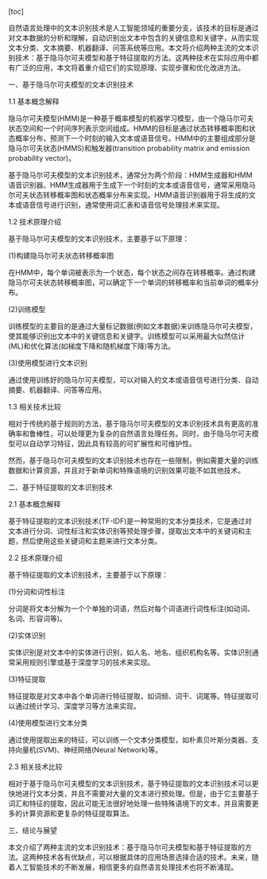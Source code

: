 
[toc]                    
                
                
自然语言处理中的文本识别技术是人工智能领域的重要分支，该技术的目标是通过对文本数据的分析和理解，自动识别出文本中包含的关键信息和关键字，从而实现文本分类、文本摘要、机器翻译、问答系统等应用。本文将介绍两种主流的文本识别技术：基于隐马尔可夫模型和基于特征提取的方法。这两种技术在实际应用中都有广泛的应用，本文将着重介绍它们的实现原理、实现步骤和优化改进方法。

一、基于隐马尔可夫模型的文本识别技术

1.1 基本概念解释

隐马尔可夫模型(HMM)是一种基于概率模型的机器学习模型，由一个隐马尔可夫状态空间和一个时间序列表示空间组成。HMM的目标是通过状态转移概率图和状态概率分布，预测下一个时刻的输入文本或语音信号。HMM中的主要组成部分是隐马尔可夫状态(HMMS)和触发器(transition probability matrix and emission probability vector)。

基于隐马尔可夫模型的文本识别技术，通常分为两个阶段：HMM生成器和HMM语音识别器。HMM生成器用于生成下一个时刻的文本或语音信号，通常采用隐马尔可夫状态转移概率图和状态概率分布来实现。HMM语音识别器用于将生成的文本或语音信号进行识别，通常使用词汇表和语音信号处理技术来实现。

1.2 技术原理介绍

基于隐马尔可夫模型的文本识别技术，主要基于以下原理：

(1)构建隐马尔可夫状态转移概率图

在HMM中，每个单词被表示为一个状态，每个状态之间存在转移概率。通过构建隐马尔可夫状态转移概率图，可以确定下一个单词的转移概率和当前单词的概率分布。

(2)训练模型

训练模型的主要目的是通过大量标记数据(例如文本数据)来训练隐马尔可夫模型，使其能够识别出文本中的关键信息和关键字。训练模型可以采用最大似然估计(ML)和优化算法(如梯度下降和随机梯度下降)等方法。

(3)使用模型进行文本识别

通过使用训练好的隐马尔可夫模型，可以对输入的文本或语音信号进行分类、自动摘要、机器翻译、问答等应用。

1.3 相关技术比较

相对于传统的基于规则的方法，基于隐马尔可夫模型的文本识别技术具有更高的准确率和鲁棒性，可以处理更为复杂的自然语言处理任务。同时，由于隐马尔可夫模型可以自动学习特征，因此具有较高的可扩展性和可维护性。

然而，基于隐马尔可夫模型的文本识别技术也存在一些限制，例如需要大量的训练数据和计算资源，并且对于新单词和特殊语境的识别效果可能不如其他技术。

二、基于特征提取的文本识别技术

2.1 基本概念解释

基于特征提取的文本识别技术(TF-IDF)是一种常用的文本分类技术，它是通过对文本进行分词、词性标注和实体识别等预处理步骤，提取出文本中的关键词和主题，然后使用这些关键词和主题来进行文本分类。

2.2 技术原理介绍

基于特征提取的文本识别技术，主要基于以下原理：

(1)分词和词性标注

分词是将文本分解为一个个单独的词语，然后对每个词语进行词性标注(如动词、名词、形容词等)。

(2)实体识别

实体识别是对文本中的实体进行识别，如人名、地名、组织机构名等。实体识别通常采用规则引擎或基于深度学习的技术来实现。

(3)特征提取

特征提取是对文本中各个单词进行特征提取，如词频、词干、词尾等。特征提取可以通过统计学习、深度学习等方法来实现。

(4)使用模型进行文本分类

通过使用提取出来的特征，可以训练一个文本分类模型，如朴素贝叶斯分类器、支持向量机(SVM)、神经网络(Neural Network)等。

2.3 相关技术比较

相对于基于隐马尔可夫模型的文本识别技术，基于特征提取的文本识别技术可以更快地进行文本分类，并且不需要对大量的文本进行预处理。但是，由于它主要基于词汇和特征的提取，因此可能无法很好地处理一些特殊语境下的文本，并且需要更多的计算资源和更复杂的特征提取算法。

三、结论与展望

本文介绍了两种主流的文本识别技术：基于隐马尔可夫模型和基于特征提取的方法。这两种技术各有优缺点，可以根据具体的应用场景选择合适的技术。未来，随着人工智能技术的不断发展，相信更多的自然语言处理技术也将不断涌现。

